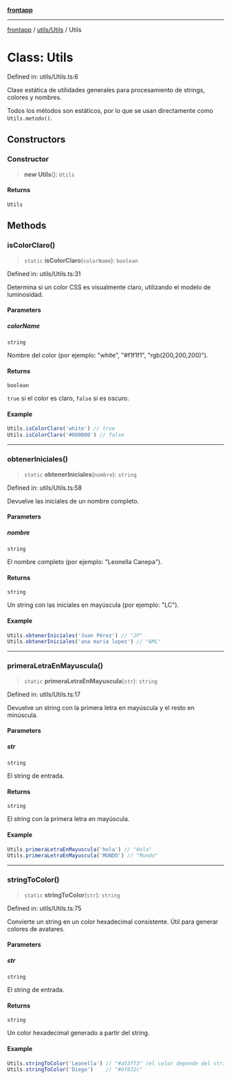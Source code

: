 [**frontapp**](../../../README.md)

***

[frontapp](../../../README.md) / [utils/Utils](../README.md) / Utils

# Class: Utils

Defined in: utils/Utils.ts:6

Clase estática de utilidades generales para procesamiento de strings, colores y nombres.

Todos los métodos son estáticos, por lo que se usan directamente como `Utils.metodo()`.

## Constructors

### Constructor

> **new Utils**(): `Utils`

#### Returns

`Utils`

## Methods

### isColorClaro()

> `static` **isColorClaro**(`colorName`): `boolean`

Defined in: utils/Utils.ts:31

Determina si un color CSS es visualmente claro, utilizando el modelo de luminosidad.

#### Parameters

##### colorName

`string`

Nombre del color (por ejemplo: "white", "#f1f1f1", "rgb(200,200,200)").

#### Returns

`boolean`

`true` si el color es claro, `false` si es oscuro.

#### Example

```ts
Utils.isColorClaro('white') // true
Utils.isColorClaro('#000000') // false
```

***

### obtenerIniciales()

> `static` **obtenerIniciales**(`nombre`): `string`

Defined in: utils/Utils.ts:58

Devuelve las iniciales de un nombre completo.

#### Parameters

##### nombre

`string`

El nombre completo (por ejemplo: "Leonella Canepa").

#### Returns

`string`

Un string con las iniciales en mayúscula (por ejemplo: "LC").

#### Example

```ts
Utils.obtenerIniciales('Juan Pérez') // "JP"
Utils.obtenerIniciales('ana maria lopez') // "AML"
```

***

### primeraLetraEnMayuscula()

> `static` **primeraLetraEnMayuscula**(`str`): `string`

Defined in: utils/Utils.ts:17

Devuelve un string con la primera letra en mayúscula y el resto en minúscula.

#### Parameters

##### str

`string`

El string de entrada.

#### Returns

`string`

El string con la primera letra en mayúscula.

#### Example

```ts
Utils.primeraLetraEnMayuscula('hola') // "Hola"
Utils.primeraLetraEnMayuscula('MUNDO') // "Mundo"
```

***

### stringToColor()

> `static` **stringToColor**(`str`): `string`

Defined in: utils/Utils.ts:75

Convierte un string en un color hexadecimal consistente. Útil para generar colores de avatares.

#### Parameters

##### str

`string`

El string de entrada.

#### Returns

`string`

Un color hexadecimal generado a partir del string.

#### Example

```ts
Utils.stringToColor('Leonella') // "#a53f73" (el color depende del string)
Utils.stringToColor('Diego')    // "#6f832c"
```
